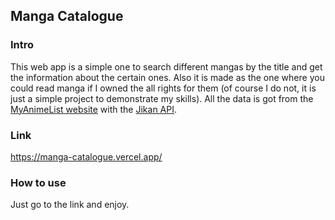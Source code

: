## Manga Catalogue

### Intro
This web app is a simple one to search different mangas by the title and get the information about the certain ones. Also it is made as the one where you could read manga if I owned the all rights for them (of course I do not, it is just a simple project to demonstrate my skills). All the data is got from the [MyAnimeList website](https://myanimelist.net/) with the [Jikan API](https://docs.api.jikan.moe/).

### Link
https://manga-catalogue.vercel.app/

### How to use
Just go to the link and enjoy.